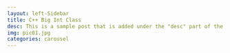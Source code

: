 ```yaml
---
layout: left-Sidebar
title: C++ Big Int Class
desc: This is a sample post that is added under the "desc" part of the YAML.
img: pic01.jpg
categories: carousel
---
```

